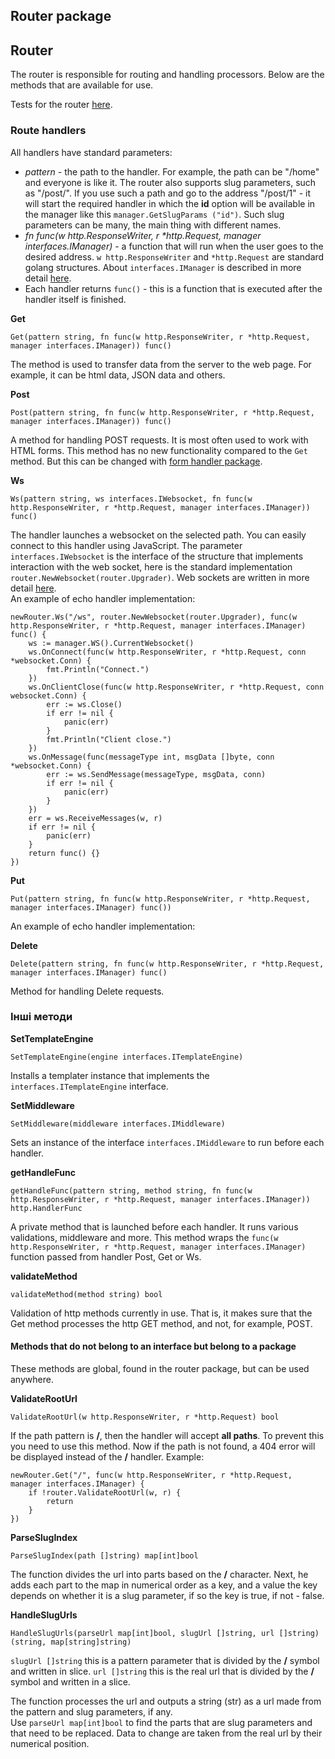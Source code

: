 ## Router package

## Router
The router is responsible for routing and handling processors. Below are the methods that are available for use.<br>

Tests for the router [here](https://github.com/uwine4850/foozy/tree/master/tests/routing).

### Route handlers
All handlers have standard parameters:
* *pattern* - the path to the handler. For example, the path can be "/home" and everyone is like it. The router also
    supports slug parameters, such as "/post/<id>". If you use such a path and go to the address "/post/1" - it will start
    the required handler in which the __id__ option will be available in the manager like this ``manager.GetSlugParams ("id")``. Such slug
    parameters can be many, the main thing with different names.
* *fn func(w http.ResponseWriter, r \*http.Request, manager interfaces.IManager)* - a function that will run when the user
  goes to the desired address. ``w http.ResponseWriter`` and ``*http.Request`` are standard golang structures. About ``interfaces.IManager``
  is described in more detail [here](https://github.com/uwine4850/foozy/blob/master/docs/en/router/manager/manager.md).
* Each handler returns ``func()`` - this is a function that is executed after the handler itself is finished.

__Get__
```
Get(pattern string, fn func(w http.ResponseWriter, r *http.Request, manager interfaces.IManager)) func()
```
The method is used to transfer data from the server to the web page. For example, it can be html data, JSON data and others.

__Post__
```
Post(pattern string, fn func(w http.ResponseWriter, r *http.Request, manager interfaces.IManager)) func()
```
A method for handling POST requests. It is most often used to work with HTML forms. This method has no new functionality 
compared to the ``Get`` method. But this can be changed with [form handler package](https://github.com/uwine4850/foozy/blob/master/docs/en/router/form/form.md).

__Ws__
```
Ws(pattern string, ws interfaces.IWebsocket, fn func(w http.ResponseWriter, r *http.Request, manager interfaces.IManager)) func()
```
The handler launches a websocket on the selected path. You can easily connect to this handler using JavaScript.
The parameter ``interfaces.IWebsocket`` is the interface of the structure that implements interaction with the web socket, here is the standard implementation ``router.NewWebsocket(router.Upgrader)``. Web sockets are written in more detail [here](https://github.com/uwine4850/foozy/blob/master/docs/en/router/websocket.md).<br>
An example of echo handler implementation:
```
newRouter.Ws("/ws", router.NewWebsocket(router.Upgrader), func(w http.ResponseWriter, r *http.Request, manager interfaces.IManager) func() {
	ws := manager.WS().CurrentWebsocket()
	ws.OnConnect(func(w http.ResponseWriter, r *http.Request, conn *websocket.Conn) {
		fmt.Println("Connect.")
	})
	ws.OnClientClose(func(w http.ResponseWriter, r *http.Request, conn websocket.Conn) {
		err := ws.Close()
		if err != nil {
			panic(err)
		}
		fmt.Println("Client close.")
	})
	ws.OnMessage(func(messageType int, msgData []byte, conn *websocket.Conn) {
		err := ws.SendMessage(messageType, msgData, conn)
		if err != nil {
			panic(err)
		}
	})
	err = ws.ReceiveMessages(w, r)
	if err != nil {
		panic(err)
	}
	return func() {}
})
```

__Put__
```
Put(pattern string, fn func(w http.ResponseWriter, r *http.Request, manager interfaces.IManager) func())
```
An example of echo handler implementation:

__Delete__
```
Delete(pattern string, fn func(w http.ResponseWriter, r *http.Request, manager interfaces.IManager) func()
```
Method for handling Delete requests.

### Інші методи

__SetTemplateEngine__
```
SetTemplateEngine(engine interfaces.ITemplateEngine)
```
Installs a templater instance that implements the ``interfaces.ITemplateEngine`` interface.

__SetMiddleware__
```
SetMiddleware(middleware interfaces.IMiddleware)
```
Sets an instance of the interface ``interfaces.IMiddleware`` to run before each handler.

__getHandleFunc__
```
getHandleFunc(pattern string, method string, fn func(w http.ResponseWriter, r *http.Request, manager interfaces.IManager)) http.HandlerFunc
```
A private method that is launched before each handler. It runs various validations, middleware and more.
This method wraps the ``func(w http.ResponseWriter, r *http.Request, manager interfaces.IManager)`` function passed from 
handler Post, Get or Ws.

__validateMethod__
```
validateMethod(method string) bool
```
Validation of http methods currently in use. That is, it makes sure that the Get method processes the http GET method, and not, for example, POST.

#### Methods that do not belong to an interface but belong to a package
These methods are global, found in the router package, but can be used anywhere.<br>

__ValidateRootUrl__
```
ValidateRootUrl(w http.ResponseWriter, r *http.Request) bool
```
If the path pattern is __/__, then the handler will accept __all paths__. To prevent this you need to use this 
method. Now if the path is not found, a 404 error will be displayed instead of the __/__ handler. Example:
```
newRouter.Get("/", func(w http.ResponseWriter, r *http.Request, manager interfaces.IManager) {
    if !router.ValidateRootUrl(w, r) {
	    return
	}
})
```
__ParseSlugIndex__
```
ParseSlugIndex(path []string) map[int]bool
```
The function divides the url into parts based on the __/__ character. Next, he adds each part to the map in numerical order as a key, and a value 
the key depends on whether it is a slug parameter, if so the key is true, if not - false.

__HandleSlugUrls__
```
HandleSlugUrls(parseUrl map[int]bool, slugUrl []string, url []string) (string, map[string]string)
```
``slugUrl []string`` this is a pattern parameter that is divided by the __/__ symbol and written in slice.
``url []string`` this is the real url that is divided by the __/__ symbol and written in a slice.

The function processes the url and outputs a string (str) as a url made from the pattern and slug parameters, if any.<br>
Use ``parseUrl map[int]bool`` to find the parts that are slug parameters and that need to be replaced. Data to change 
are taken from the real url by their numerical position.
